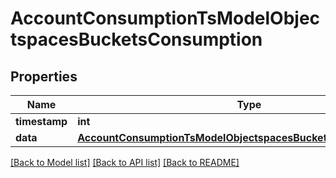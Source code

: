 # AccountConsumptionTsModelObjectspacesBucketsConsumption

## Properties
Name | Type | Description | Notes
------------ | ------------- | ------------- | -------------
**timestamp** | **int** |  | [optional] 
**data** | [**AccountConsumptionTsModelObjectspacesBucketsConsumptionData**](AccountConsumptionTsModelObjectspacesBucketsConsumptionData.md) |  | [optional] 

[[Back to Model list]](../README.md#documentation-for-models) [[Back to API list]](../README.md#documentation-for-api-endpoints) [[Back to README]](../README.md)


